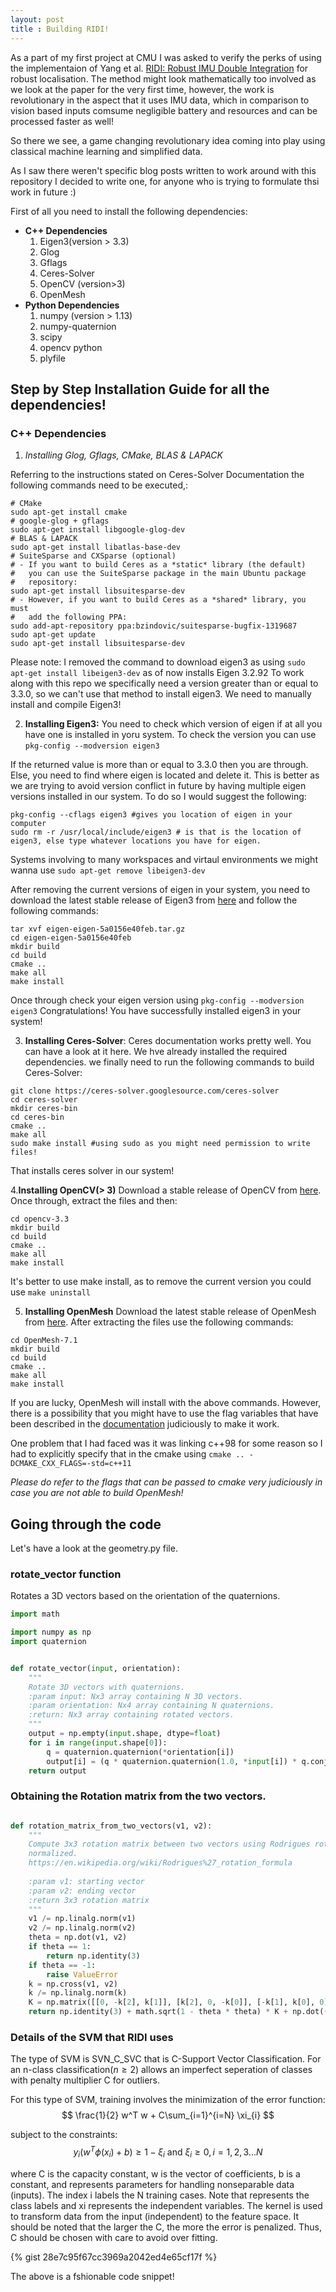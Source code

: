 ```yaml
---
layout: post
title : Building RIDI! 
---
```


As a part of my first project at CMU I was asked to verify the perks of using the implementaion of Yang et al. [RIDI: Robust IMU Double Integration](https://arxiv.org/abs/1712.09004) for robust localisation. The method might look mathematically too involved as we look at the paper for the very first time, however, the work is revolutionary in the aspect that it uses IMU data, which in comparison to vision based inputs comsume negligible battery and resources and can be processed faster as well! 

<script type="text/javascript" async src="https://cdn.mathjax.org/mathjax/latest/MathJax.js?config=TeX-MML-AM_CHTML"> </script>

So there we see, a game changing revolutionary idea coming into play using classical machine learning and simplified data.

As I saw there weren't specific blog posts written to work around with this repository I decided to write one, for anyone who is trying to formulate thsi work in future :) 

First of all you need to install the following dependencies:

+ **C++ Dependencies**
  1. Eigen3(version > 3.3)
  2. Glog
  3. Gflags
  4. Ceres-Solver 
  5. OpenCV (version>3)
  6. OpenMesh
+ **Python Dependencies**
  1. numpy (version > 1.13)
  2. numpy-quaternion
  3. scipy
  4. opencv python
  5. plyfile
  
## Step by Step Installation Guide for all the dependencies!

### C++ Dependencies

1. *Installing Glog, Gflags, CMake, BLAS & LAPACK*

Referring to the instructions stated on Ceres-Solver Documentation the following commands need to be executed,: 
```
# CMake
sudo apt-get install cmake
# google-glog + gflags
sudo apt-get install libgoogle-glog-dev
# BLAS & LAPACK
sudo apt-get install libatlas-base-dev
# SuiteSparse and CXSparse (optional)
# - If you want to build Ceres as a *static* library (the default)
#   you can use the SuiteSparse package in the main Ubuntu package
#   repository:
sudo apt-get install libsuitesparse-dev
# - However, if you want to build Ceres as a *shared* library, you must
#   add the following PPA:
sudo add-apt-repository ppa:bzindovic/suitesparse-bugfix-1319687
sudo apt-get update
sudo apt-get install libsuitesparse-dev
```
Please note: I removed the command to download eigen3 as using `sudo apt-get install libeigen3-dev`
as of now installs Eigen 3.2.92 To work along with this repo we specifically need a version greater than or equal to 3.3.0, so we can't use that method to install eigen3. We need to manually install and compile Eigen3!

2. **Installing Eigen3:** You need to check which version of eigen if at all you have one is installed in yoru system. To check the version you can use `pkg-config --modversion eigen3`

If the returned value is more than or equal to 3.3.0 then you are through. Else, you need to find where eigen is located and delete it. This is better as we are trying to avoid version conflict in future by having multiple eigen versions installed in our system. To do so I would suggest the following: 

```
pkg-config --cflags eigen3 #gives you location of eigen in your computer 
sudo rm -r /usr/local/include/eigen3 # is that is the location of eigen3, else type whatever locations you have for eigen.
```

Systems involving to many workspaces and virtaul environments  we might wanna use `sudo apt-get remove libeigen3-dev`

After removing the current versions of eigen in your system, you need to download the latest stable release of Eigen3 from [here](http://eigen.tuxfamily.org/index.php?title=Main_Page) and follow the following commands: 

```
tar xvf eigen-eigen-5a0156e40feb.tar.gz
cd eigen-eigen-5a0156e40feb
mkdir build
cd build 
cmake ..
make all
make install
```
Once through check your eigen version using `pkg-config --modversion eigen3`
Congratulations! You have successfully installed eigen3 in your system!

3. **Installing Ceres-Solver**: Ceres documentation works pretty well. You can have a look at it here. We hve already installed the required dependencies. we finally need to run the following commands to build Ceres-Solver: 

```
git clone https://ceres-solver.googlesource.com/ceres-solver
cd ceres-solver 
mkdir ceres-bin
cd ceres-bin
cmake ..
make all
sudo make install #using sudo as you might need permission to write files!
```
That installs ceres solver in our system! 

4.**Installing OpenCV(> 3)**
Download a stable release of OpenCV from [here](https://opencv.org/releases.html). Once through, extract the files and then:
```
cd opencv-3.3
mkdir build
cd build
cmake ..
make all
make install
```
It's better to use make install, as to remove the current version you could use `make uninstall`

5. **Installing OpenMesh**
Download the latest stable release of OpenMesh from [here](https://www.openmesh.org/download/). After extracting the files use the following commands: 

```
cd OpenMesh-7.1
mkdir build
cd build
cmake ..
make all
make install
```
If you are lucky, OpenMesh will install with the above commands. However, there is a possibility that you might have to use the flag variables that have been described in the [documentation](https://www.openmesh.org/media/Documentations/OpenMesh-Doc-Latest/a03923.html) judiciously to make it work.

One problem that I had faced was it was linking c++98 for some reason so I had to explicitly specify that in the cmake using `cmake .. -DCMAKE_CXX_FLAGS=-std=c++11`

*Please do refer to the flags that can be passed to cmake very judiciously in case you are not able to build OpenMesh!*  


## Going through the code 

Let's have a look at the geometry.py file. 

### rotate_vector function 

Rotates a 3D vectors based on the orientation of the quaternions. 

``` python
import math

import numpy as np
import quaternion


def rotate_vector(input, orientation):
    """
    Rotate 3D vectors with quaternions.
    :param input: Nx3 array containing N 3D vectors.
    :param orientation: Nx4 array containing N quaternions.
    :return: Nx3 array containing rotated vectors.
    """
    output = np.empty(input.shape, dtype=float)
    for i in range(input.shape[0]):
        q = quaternion.quaternion(*orientation[i])
        output[i] = (q * quaternion.quaternion(1.0, *input[i]) * q.conj()).vec
    return output
```

### Obtaining the Rotation matrix from the two vectors.  

``` python

def rotation_matrix_from_two_vectors(v1, v2):
    """
    Compute 3x3 rotation matrix between two vectors using Rodrigues rotation formula. Two vectors need not be
    normalized.
    https://en.wikipedia.org/wiki/Rodrigues%27_rotation_formula
    
    :param v1: starting vector
    :param v2: ending vector
    :return 3x3 rotation matrix
    """
    v1 /= np.linalg.norm(v1)
    v2 /= np.linalg.norm(v2)
    theta = np.dot(v1, v2)
    if theta == 1:
        return np.identity(3)
    if theta == -1:
        raise ValueError
    k = np.cross(v1, v2)
    k /= np.linalg.norm(k)
    K = np.matrix([[0, -k[2], k[1]], [k[2], 0, -k[0]], [-k[1], k[0], 0]])
    return np.identity(3) + math.sqrt(1 - theta * theta) * K + np.dot((1 - theta) * K * K, v1)

```

### Details of the SVM that RIDI uses 

The type of SVM is SVN_C_SVC that is C-Support Vector Classification. For an n-class classification($n \geqslant 2$) allows an imperfect seperation of classes with penalty multiplier C for outliers. 

For this type of SVM, training involves the minimization of the error function:
$$ \frac{1}{2} w^T w + C\sum_{i=1}^{i=N} \xi_{i} $$

subject to the constraints:
$$ y_{i}(w^T\phi(x_{i})+b) \geqslant 1 -\xi_{i} \textrm{ and } \xi_{i} \geqslant 0, i=1,2,3...N $$

where C is the capacity constant, w is the vector of coefficients, b is a constant, and  represents parameters for handling nonseparable data (inputs). The index i labels the N training cases. Note that  represents the class labels and xi represents the independent variables. The kernel  is used to transform data from the input (independent) to the feature space. It should be noted that the larger the C, the more the error is penalized. Thus, C should be chosen with care to avoid over fitting.

{% gist 28e7c95f67cc3969a2042ed4e65cf17f %}

<script src="https://gist.github.com/harsh-agarwal/28e7c95f67cc3969a2042ed4e65cf17f.js"></script> 

The above is a fshionable code snippet! 




  

